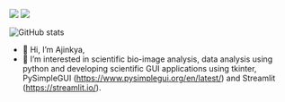 <a href="https://github.com/ajinkya-kulkarni"><img src="https://img.shields.io/github/followers/ajinkya-kulkarni?label=Follow&style=social"></a> <a href="https://www.codewars.com/users/ajinkya-kulkarni" target="_blank"><img src="https://www.codewars.com/users/ajinkya-kulkarni/badges/small"></a>

![GitHub stats](https://github-readme-stats.vercel.app/api?username=ajinkya-kulkarni&show_icons=true)

- 👋 Hi, I’m Ajinkya, 
- 👀 I’m interested in scientific bio-image analysis, data analysis using python and developing scientific GUI applications using tkinter, PySimpleGUI (https://www.pysimplegui.org/en/latest/) and Streamlit (https://streamlit.io/).

<!----
ajinkya-kulkarni/ajinkya-kulkarni is a ✨ special ✨ repository because its `README.md` (this file) appears on your GitHub profile.
You can click the Preview link to take a look at your changes.
---->
